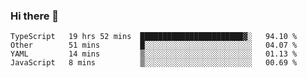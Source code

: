 ### Hi there 👋

<!--
**adroaldopagliari/adroaldopagliari** is a ✨ _special_ ✨ repository because its `README.md` (this file) appears on your GitHub profile.

Here are some ideas to get you started:

- 🔭 I’m currently working on ...
- 🌱 I’m currently learning ...
- 👯 I’m looking to collaborate on ...
- 🤔 I’m looking for help with ...
- 💬 Ask me about ...
- 📫 How to reach me: ...
- 😄 Pronouns: ...
- ⚡ Fun fact: ...
-->

<!--START_SECTION:waka-->
```text
TypeScript   19 hrs 52 mins  ███████████████████████▓░   94.10 % 
Other        51 mins         █░░░░░░░░░░░░░░░░░░░░░░░░   04.07 % 
YAML         14 mins         ▒░░░░░░░░░░░░░░░░░░░░░░░░   01.13 % 
JavaScript   8 mins          ▒░░░░░░░░░░░░░░░░░░░░░░░░   00.69 % 
```
<!--END_SECTION:waka-->
